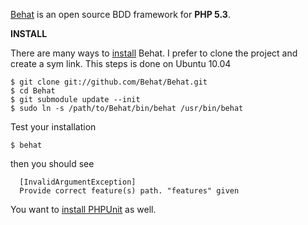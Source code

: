 [Behat](http://behat.org/) is an open source BDD framework for __PHP 5.3__.

__INSTALL__

There are many ways to [install](http://docs.behat.org/quick_intro.html#installation) Behat.
I prefer to clone the project and create a sym link.
This steps is done on Ubuntu 10.04

    $ git clone git://github.com/Behat/Behat.git
    $ cd Behat
    $ git submodule update --init
    $ sudo ln -s /path/to/Behat/bin/behat /usr/bin/behat

Test your installation

    $ behat

then you should see

      [InvalidArgumentException]
      Provide correct feature(s) path. "features" given
      
You want to [install PHPUnit](http://www.phpunit.de/manual/current/en/installation.html) as well.
